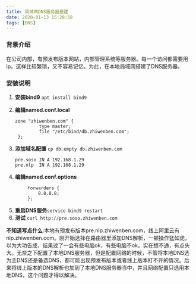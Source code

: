 ```yaml
---
title: 局域网DNS服务器搭建
date: 2020-01-13 15:28:58
tags: [DNS]
---
```


### 背景介绍

在公司内部，有预发布版本网站，内部管理系统等服务器。每一个访问都需要用ip，这样比较繁琐，又不容易记忆。为此，在本地局域网搭建了DNS服务器。

### 安装说明

1. **安装bind9** `apt install bind9`

2. **编辑named.conf.local**

   ``````
   zone "zhiwenben.com" {
            type master;
            file "/etc/bind/db.zhiwenben.com";
    };
   ``````

3. **添加域名配置** `cp db.empty db.zhiwenben.com`

   ```
   pre.soso IN A 192.168.1.29
   pre.nlp  IN A 192.168.1.29
   ```

4. **编辑named.conf.options**
```
        forwarders {
            8.8.8.8;
        };
```
5. **重启DNS服务**`service bind9 restart`
6. **测试** `curl http://pre.soso.zhiwenben.com`



**不知道写点什么**:本地有预发布版本pre.nlp.zhiwenben.com，线上阿里云有nlp.zhiwenben.com。刚开始选择在路由器里添加DNS解析，一顿操作猛如虎，以为大功告成，结果过了一会有些电脑ok，有些电脑不ok。实在想不通，有点头大。无奈之下配置了本地DNS服务器，但是配置网络的时候，不管将本地DNS选为主DNS还是备选DNS，都可能出现预发布版本或者线上版本打不开的情况。后来将线上版本的DNS解析也加到了本地DNS服务器当中，并且网络配置只选用本地DNS，这个问题才得以解决。

